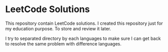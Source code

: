 # LeetCode Solutions

This repository contain LeetCode solutions. I created this repository just for my education purpose. To store and review it later.

I try to separated directory by each languages to make sure I can get back to resolve the same problem with difference languages.